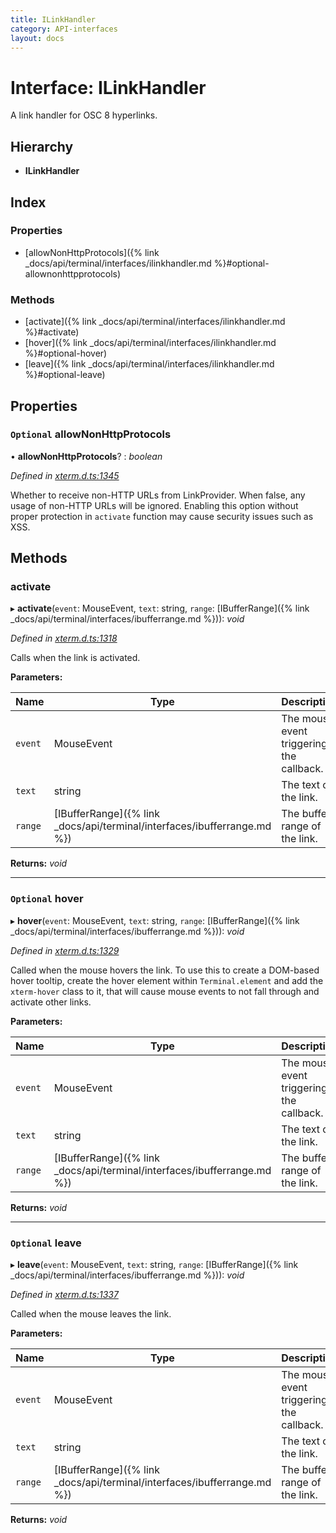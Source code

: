 ```yaml
---
title: ILinkHandler
category: API-interfaces
layout: docs
---
```



# Interface: ILinkHandler

A link handler for OSC 8 hyperlinks.

## Hierarchy

* **ILinkHandler**

## Index

### Properties

* [allowNonHttpProtocols]({% link _docs/api/terminal/interfaces/ilinkhandler.md %}#optional-allownonhttpprotocols)

### Methods

* [activate]({% link _docs/api/terminal/interfaces/ilinkhandler.md %}#activate)
* [hover]({% link _docs/api/terminal/interfaces/ilinkhandler.md %}#optional-hover)
* [leave]({% link _docs/api/terminal/interfaces/ilinkhandler.md %}#optional-leave)

## Properties

### `Optional` allowNonHttpProtocols

• **allowNonHttpProtocols**? : *boolean*

*Defined in [xterm.d.ts:1345](https://github.com/xtermjs/xterm.js/blob/5.5.0/typings/xterm.d.ts#L1345)*

Whether to receive non-HTTP URLs from LinkProvider. When false, any
usage of non-HTTP URLs will be ignored. Enabling this option without
proper protection in `activate` function may cause security issues such
as XSS.

## Methods

###  activate

▸ **activate**(`event`: MouseEvent, `text`: string, `range`: [IBufferRange]({% link _docs/api/terminal/interfaces/ibufferrange.md %})): *void*

*Defined in [xterm.d.ts:1318](https://github.com/xtermjs/xterm.js/blob/5.5.0/typings/xterm.d.ts#L1318)*

Calls when the link is activated.

**Parameters:**

Name | Type | Description |
------ | ------ | ------ |
`event` | MouseEvent | The mouse event triggering the callback. |
`text` | string | The text of the link. |
`range` | [IBufferRange]({% link _docs/api/terminal/interfaces/ibufferrange.md %}) | The buffer range of the link.  |

**Returns:** *void*

___

### `Optional` hover

▸ **hover**(`event`: MouseEvent, `text`: string, `range`: [IBufferRange]({% link _docs/api/terminal/interfaces/ibufferrange.md %})): *void*

*Defined in [xterm.d.ts:1329](https://github.com/xtermjs/xterm.js/blob/5.5.0/typings/xterm.d.ts#L1329)*

Called when the mouse hovers the link. To use this to create a DOM-based
hover tooltip, create the hover element within `Terminal.element` and
add the `xterm-hover` class to it, that will cause mouse events to not
fall through and activate other links.

**Parameters:**

Name | Type | Description |
------ | ------ | ------ |
`event` | MouseEvent | The mouse event triggering the callback. |
`text` | string | The text of the link. |
`range` | [IBufferRange]({% link _docs/api/terminal/interfaces/ibufferrange.md %}) | The buffer range of the link.  |

**Returns:** *void*

___

### `Optional` leave

▸ **leave**(`event`: MouseEvent, `text`: string, `range`: [IBufferRange]({% link _docs/api/terminal/interfaces/ibufferrange.md %})): *void*

*Defined in [xterm.d.ts:1337](https://github.com/xtermjs/xterm.js/blob/5.5.0/typings/xterm.d.ts#L1337)*

Called when the mouse leaves the link.

**Parameters:**

Name | Type | Description |
------ | ------ | ------ |
`event` | MouseEvent | The mouse event triggering the callback. |
`text` | string | The text of the link. |
`range` | [IBufferRange]({% link _docs/api/terminal/interfaces/ibufferrange.md %}) | The buffer range of the link.  |

**Returns:** *void*
